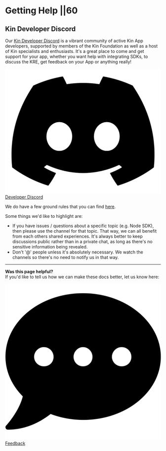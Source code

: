 # Getting Help ||60

## Kin Developer Discord
Our [Kin Developer Discord](https://discord.gg/kdRyUNmHDn) is a vibrant community of active Kin App developers, supported by members of the Kin Foundation as well as a host of Kin specialists and enthusiasts. It's a great place to come and get support for your app, whether you want help with integrating SDKs, to discuss the KRE, get feedback on your App or anything really!

<div class='navIcons'>
  <a href='https://discord.com/invite/kdRyUNmHDn' target='_blank'><div class='navIcon'>
    <img class='navIcon-icon invert' alt='Discord' src='../images/discord-brands.svg'>
    <span class='navIcon-text'>Developer Discord</span>
  </div></a>
</div>

We do have a few ground rules that you can find [here](https://discord.com/channels/808859554997469244/811112734758404116).

Some things we'd like to highlight are: 
- If you have issues / questions about a specific topic (e.g. Node SDK), then please use the channel for that topic. That way, we can all benefit from each others shared experiences. It's always better to keep discussions public rather than in a private chat, as long as there's no sensitive information being revealed.
- Don't '@' people unless it's absolutely necessary. We watch the channels so there's no need to notify us in that way.


***
**Was this page helpful?**<br/>
If you'd like to tell us how we can make these docs better, let us know here:

<div class='navIcons'>
  <a href='https://forms.gle/qhjcDJR59v8RJsaY7' target='_blank'><div class='navIcon'>
    <img class='navIcon-icon invert' alt='Developer' src='../images/comment-dots-solid.svg'>
    <span class='navIcon-text'>Feedback</span>
  </div></a>
</div>

